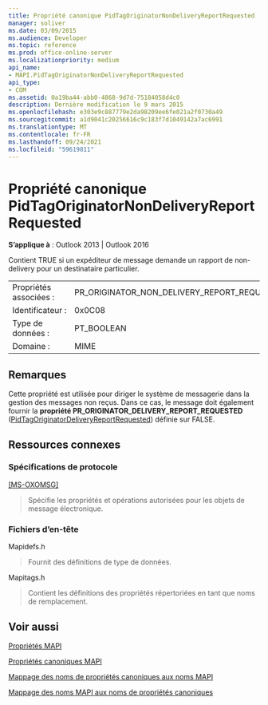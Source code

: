 ```yaml
---
title: Propriété canonique PidTagOriginatorNonDeliveryReportRequested
manager: soliver
ms.date: 03/09/2015
ms.audience: Developer
ms.topic: reference
ms.prod: office-online-server
ms.localizationpriority: medium
api_name:
- MAPI.PidTagOriginatorNonDeliveryReportRequested
api_type:
- COM
ms.assetid: 0a19ba44-abb0-4868-9d7d-75184058d4c0
description: Dernière modification le 9 mars 2015
ms.openlocfilehash: e303e9c887779e2da98209ee6fe021a2f0730a49
ms.sourcegitcommit: a1d9041c20256616c9c183f7d1049142a7ac6991
ms.translationtype: MT
ms.contentlocale: fr-FR
ms.lasthandoff: 09/24/2021
ms.locfileid: "59619811"
---
```

# <a name="pidtagoriginatornondeliveryreportrequested-canonical-property"></a>Propriété canonique PidTagOriginatorNonDeliveryReportRequested

  
  
**S’applique à** : Outlook 2013 | Outlook 2016 
  
Contient TRUE si un expéditeur de message demande un rapport de non-delivery pour un destinataire particulier.
  
|||
|:-----|:-----|
|Propriétés associées :  <br/> |PR_ORIGINATOR_NON_DELIVERY_REPORT_REQUESTED  <br/> |
|Identificateur :  <br/> |0x0C08  <br/> |
|Type de données :  <br/> |PT_BOOLEAN  <br/> |
|Domaine :  <br/> |MIME  <br/> |
   
## <a name="remarks"></a>Remarques

Cette propriété est utilisée pour diriger le système de messagerie dans la gestion des messages non reçus. Dans ce cas, le message doit également fournir la **propriété PR_ORIGINATOR_DELIVERY_REPORT_REQUESTED** ([PidTagOriginatorDeliveryReportRequested](pidtagoriginatordeliveryreportrequested-canonical-property.md)) définie sur FALSE.
  
## <a name="related-resources"></a>Ressources connexes

### <a name="protocol-specifications"></a>Spécifications de protocole

[[MS-OXOMSG]](https://msdn.microsoft.com/library/daa9120f-f325-4afb-a738-28f91049ab3c%28Office.15%29.aspx)
  
> Spécifie les propriétés et opérations autorisées pour les objets de message électronique.
    
### <a name="header-files"></a>Fichiers d’en-tête

Mapidefs.h
  
> Fournit des définitions de type de données.
    
Mapitags.h
  
> Contient les définitions des propriétés répertoriées en tant que noms de remplacement.
    
## <a name="see-also"></a>Voir aussi



[Propriétés MAPI](mapi-properties.md)
  
[Propriétés canoniques MAPI](mapi-canonical-properties.md)
  
[Mappage des noms de propriétés canoniques aux noms MAPI](mapping-canonical-property-names-to-mapi-names.md)
  
[Mappage des noms MAPI aux noms de propriétés canoniques](mapping-mapi-names-to-canonical-property-names.md)

